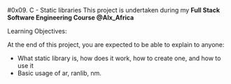 #0x09. C - Static libraries
This project is undertaken during my **Full Stack Software Engineering Course @Alx_Africa**

Learning Objectives:

At the end of this project, you are expected to be able to explain to anyone:
* What static library is, how does it work, how to create one, and how to use it
* Basic usage of ar, ranlib, nm.
